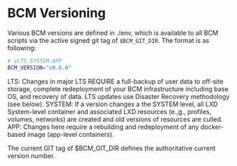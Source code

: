 
# BCM Versioning

Various BCM versions are defined in ./env, which is available to all BCM scripts via the active signed git tag of `$BCM_GIT_DIR`. The format is as following:

```bash
# vLTS.SYSTEM.APP
BCM_VERSION="v0.0.0"
```

LTS:        Changes in major LTS REQUIRE a full-backup of user data to off-site storage, complete redeployment of your BCM infrastructure including base OS, and recovery of data. LTS updates use Disaster Recovery methodology (see below).
SYSTEM:     If a version changes a the SYSTEM level, all LXD System-level container and associated LXD resources (e.,g., profiles, volumes, networks) are created and old versions of resources are culled.
APP:        Changes here require a rebuilding and redeployment of any docker-based image (app-level containers).

The current GIT tag of $BCM_GIT_DIR defines the authoritative current version number.
